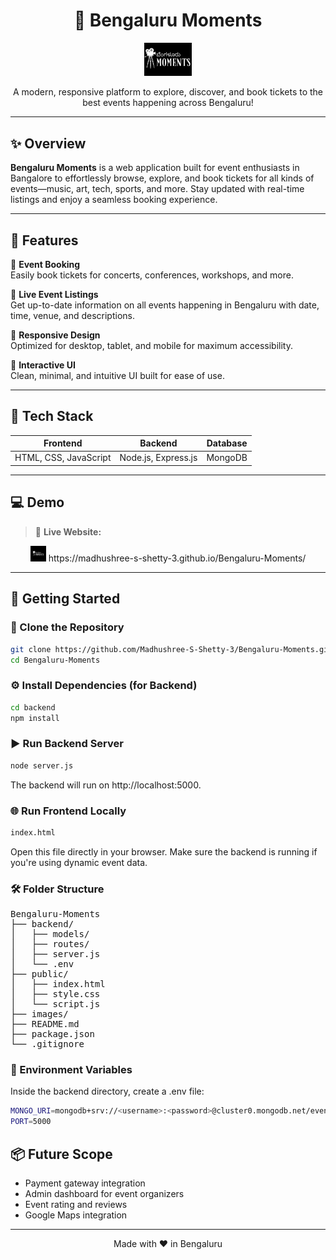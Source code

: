 <h1 align="center">🎉 Bengaluru Moments</h1>

<p align="center">
  <img src=https://github.com/Madhushree-S-Shetty-3/Bengaluru-Moments/blob/main/logo_zoom.png alt="Bengaluru Moments Banner" width="15%" />
</p>

<p align="center">
  A modern, responsive platform to explore, discover, and book tickets to the best events happening across Bengaluru!
</p>

---

## ✨ Overview

**Bengaluru Moments** is a web application built for event enthusiasts in Bangalore to effortlessly browse, explore, and book tickets for all kinds of events—music, art, tech, sports, and more. Stay updated with real-time listings and enjoy a seamless booking experience.

---

## 🧩 Features

🔹 **Event Booking**  
Easily book tickets for concerts, conferences, workshops, and more.

🔹 **Live Event Listings**  
Get up-to-date information on all events happening in Bengaluru with date, time, venue, and descriptions.

🔹 **Responsive Design**  
Optimized for desktop, tablet, and mobile for maximum accessibility.

🔹 **Interactive UI**  
Clean, minimal, and intuitive UI built for ease of use.

---

## 🔧 Tech Stack

| Frontend | Backend | Database |
|----------|---------|----------|
| HTML, CSS, JavaScript | Node.js, Express.js | MongoDB |

---

## 💻 Demo

> 🔗 **Live Website:**  
<p align="center">
  <img src=https://github.com/Madhushree-S-Shetty-3/Bengaluru-Moments/blob/main/logo.jpg alt="App Demo" width="5%"/>
  https://madhushree-s-shetty-3.github.io/Bengaluru-Moments/ 
</p>

---

## 🚀 Getting Started

### 📁 Clone the Repository

```bash
git clone https://github.com/Madhushree-S-Shetty-3/Bengaluru-Moments.git
cd Bengaluru-Moments
```

### ⚙️ Install Dependencies (for Backend)
```bash
cd backend
npm install
```
### ▶️ Run Backend Server
```bash
node server.js
```
The backend will run on http://localhost:5000.

### 🌐 Run Frontend Locally
```bash
index.html
```
Open this file directly in your browser. Make sure the backend is running if you're using dynamic event data.

### 🛠 Folder Structure

  <pre>
Bengaluru-Moments
├── backend/
│   ├── models/
│   ├── routes/
│   ├── server.js
│   └── .env
├── public/
│   ├── index.html
│   ├── style.css
│   └── script.js
├── images/
├── README.md
├── package.json
└── .gitignore
</pre>

### 🔐 Environment Variables
Inside the backend directory, create a .env file:
```bash
MONGO_URI=mongodb+srv://<username>:<password>@cluster0.mongodb.net/events
PORT=5000
```

## 📦 Future Scope
- Payment gateway integration
- Admin dashboard for event organizers
- Event rating and reviews
- Google Maps integration

---
<p align="center"> Made with ❤️ in Bengaluru </p>
